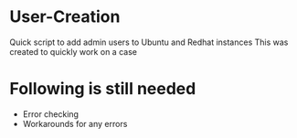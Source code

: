 # User-Creation

Quick script to add admin users to Ubuntu and Redhat instances
This was created to quickly work on a case

# Following is still needed
- Error checking
- Workarounds for any errors